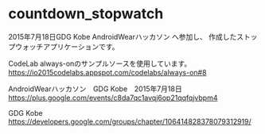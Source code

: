 # countdown_stopwatch
2015年7月18日GDG Kobe AndroidWearハッカソン へ参加し、
作成したストップウォッチアプリケーションです。

CodeLab always-onのサンプルソースを使用しています。
https://io2015codelabs.appspot.com/codelabs/always-on#8

AndroidWearハッカソン　GDG Kobe　2015年7月18日
https://plus.google.com/events/c8da7qc1avqj6op21qqfqjvbpm4

GDG Kobe
https://developers.google.com/groups/chapter/106414828378079312919/
